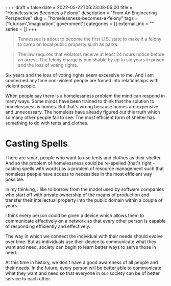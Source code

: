 +++ 
draft = false
date = 2022-05-22T06:23:08-05:00
title = "Homelessness Becomes a Felony"
description = "From An Engineering Perspective"
slug = "homelessness-becomes-a-felony" 
tags = ['futurism','imagination','government']
categories = []
externalLink = ""
series = []
+++

> Tennessee is about to become the first U.S. state to make it a felony to camp on local public property such as parks.

> The law requires that violators receive at least 24 hours notice before an arrest. The felony charge is punishable by up to six years in prison and the loss of voting rights.

Six years and the loss of voting rights seem excessive to me.  And I am concerned any time non-violent people are forced into relationships with violent people.

When people say there is a homelessness problem the mind can respond in many ways.  Some minds have been trained to think that the solution to homelessness is homes.  But that's wrong because homes are expensive and unnecessary.  The homeless have already figured out this truth which so many other people fail to see.  The most efficient form of shelter has something to do with tents and clothes.

# Casting Spells

There are smart people who want to use tents and clothes as their shelter.  And so the problem of homelessness could be re-spelled (that's right - casting spells with words) as a problem of resource management such that homeless people have access to necessities in the most efficient way possible.

In my thinking, I like to borrow from the model used by software companies who start off with private ownership of the means of production and transfer their intellectual property into the public domain within a couple of years.

I think every person could be given a device which allows them to communicate effectively on a network so that every other person is capable of responding efficiently and effectively.

The way in which we connect the individual with their needs should evolve over time.  But as individuals use their device to communicate what they want and need, society can begin to learn better ways to serve those in need.

At this time in history, we don't have a good awareness of all people and their needs.  In the future, every person will be better able to communicate what they want and need so that everyone in our society can be of better service to each other.
